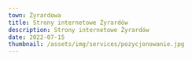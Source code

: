 ```yaml
---
town: Żyrardowa
title: Strony internetowe Żyrardów
description: Strony internetowe Żyrardów
date: 2022-07-15
thumbnail: /assets/img/services/pozycjonowanie.jpg
---
```



